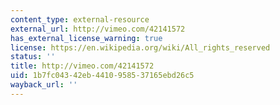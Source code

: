```yaml
---
content_type: external-resource
external_url: http://vimeo.com/42141572
has_external_license_warning: true
license: https://en.wikipedia.org/wiki/All_rights_reserved
status: ''
title: http://vimeo.com/42141572
uid: 1b7fc043-42eb-4410-9585-37165ebd26c5
wayback_url: ''
---
```

